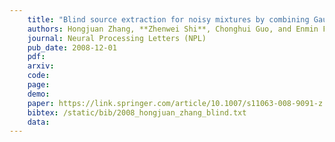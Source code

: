 ```yaml
---
    title: "Blind source extraction for noisy mixtures by combining Gaussian moments and generalized autocorrelations"
    authors: Hongjuan Zhang, **Zhenwei Shi**, Chonghui Guo, and Enmin Feng
    journal: Neural Processing Letters (NPL)
    pub_date: 2008-12-01
    pdf:
    arxiv: 
    code: 
    page: 
    demo: 
    paper: https://link.springer.com/article/10.1007/s11063-008-9091-z
    bibtex: /static/bib/2008_hongjuan_zhang_blind.txt
    data:
---
```

    